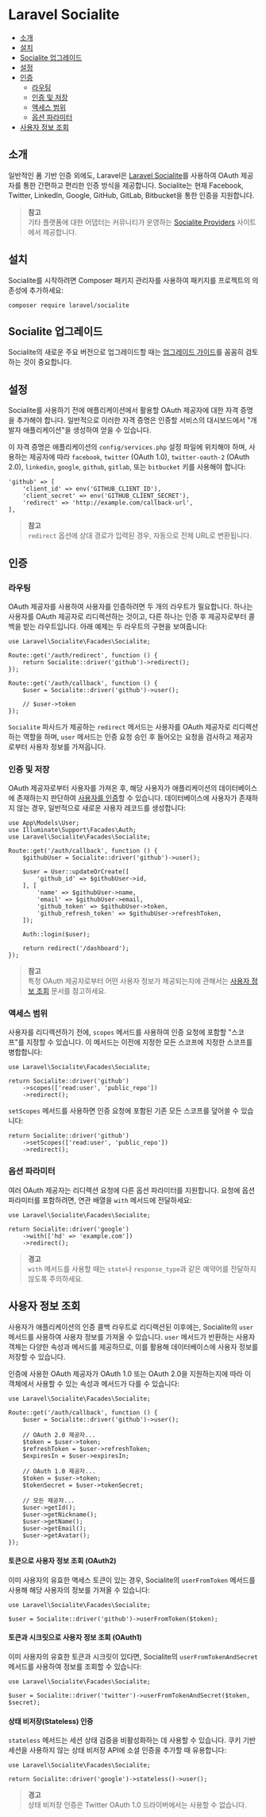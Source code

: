 # Laravel Socialite

- [소개](#introduction)
- [설치](#installation)
- [Socialite 업그레이드](#upgrading-socialite)
- [설정](#configuration)
- [인증](#authentication)
    - [라우팅](#routing)
    - [인증 및 저장](#authentication-and-storage)
    - [액세스 범위](#access-scopes)
    - [옵션 파라미터](#optional-parameters)
- [사용자 정보 조회](#retrieving-user-details)

<a name="introduction"></a>
## 소개

일반적인 폼 기반 인증 외에도, Laravel은 [Laravel Socialite](https://github.com/laravel/socialite)를 사용하여 OAuth 제공자를 통한 간편하고 편리한 인증 방식을 제공합니다. Socialite는 현재 Facebook, Twitter, LinkedIn, Google, GitHub, GitLab, Bitbucket을 통한 인증을 지원합니다.

> **참고**  
> 기타 플랫폼에 대한 어댑터는 커뮤니티가 운영하는 [Socialite Providers](https://socialiteproviders.com/) 사이트에서 제공합니다.

<a name="installation"></a>
## 설치

Socialite를 시작하려면 Composer 패키지 관리자를 사용하여 패키지를 프로젝트의 의존성에 추가하세요:

```shell
composer require laravel/socialite
```

<a name="upgrading-socialite"></a>
## Socialite 업그레이드

Socialite의 새로운 주요 버전으로 업그레이드할 때는 [업그레이드 가이드](https://github.com/laravel/socialite/blob/master/UPGRADE.md)를 꼼꼼히 검토하는 것이 중요합니다.

<a name="configuration"></a>
## 설정

Socialite를 사용하기 전에 애플리케이션에서 활용할 OAuth 제공자에 대한 자격 증명을 추가해야 합니다. 일반적으로 이러한 자격 증명은 인증할 서비스의 대시보드에서 "개발자 애플리케이션"을 생성하여 얻을 수 있습니다.

이 자격 증명은 애플리케이션의 `config/services.php` 설정 파일에 위치해야 하며, 사용하는 제공자에 따라 `facebook`, `twitter` (OAuth 1.0), `twitter-oauth-2` (OAuth 2.0), `linkedin`, `google`, `github`, `gitlab`, 또는 `bitbucket` 키를 사용해야 합니다:

    'github' => [
        'client_id' => env('GITHUB_CLIENT_ID'),
        'client_secret' => env('GITHUB_CLIENT_SECRET'),
        'redirect' => 'http://example.com/callback-url',
    ],

> **참고**  
> `redirect` 옵션에 상대 경로가 입력된 경우, 자동으로 전체 URL로 변환됩니다.

<a name="authentication"></a>
## 인증

<a name="routing"></a>
### 라우팅

OAuth 제공자를 사용하여 사용자를 인증하려면 두 개의 라우트가 필요합니다. 하나는 사용자를 OAuth 제공자로 리디렉션하는 것이고, 다른 하나는 인증 후 제공자로부터 콜백을 받는 라우트입니다. 아래 예제는 두 라우트의 구현을 보여줍니다:

    use Laravel\Socialite\Facades\Socialite;

    Route::get('/auth/redirect', function () {
        return Socialite::driver('github')->redirect();
    });

    Route::get('/auth/callback', function () {
        $user = Socialite::driver('github')->user();

        // $user->token
    });

`Socialite` 파사드가 제공하는 `redirect` 메서드는 사용자를 OAuth 제공자로 리디렉션하는 역할을 하며, `user` 메서드는 인증 요청 승인 후 들어오는 요청을 검사하고 제공자로부터 사용자 정보를 가져옵니다.

<a name="authentication-and-storage"></a>
### 인증 및 저장

OAuth 제공자로부터 사용자를 가져온 후, 해당 사용자가 애플리케이션의 데이터베이스에 존재하는지 판단하여 [사용자를 인증](/docs/{{version}}/authentication#authenticate-a-user-instance)할 수 있습니다. 데이터베이스에 사용자가 존재하지 않는 경우, 일반적으로 새로운 사용자 레코드를 생성합니다:

    use App\Models\User;
    use Illuminate\Support\Facades\Auth;
    use Laravel\Socialite\Facades\Socialite;

    Route::get('/auth/callback', function () {
        $githubUser = Socialite::driver('github')->user();

        $user = User::updateOrCreate([
            'github_id' => $githubUser->id,
        ], [
            'name' => $githubUser->name,
            'email' => $githubUser->email,
            'github_token' => $githubUser->token,
            'github_refresh_token' => $githubUser->refreshToken,
        ]);

        Auth::login($user);

        return redirect('/dashboard');
    });

> **참고**  
> 특정 OAuth 제공자로부터 어떤 사용자 정보가 제공되는지에 관해서는 [사용자 정보 조회](#retrieving-user-details) 문서를 참고하세요.

<a name="access-scopes"></a>
### 액세스 범위

사용자를 리디렉션하기 전에, `scopes` 메서드를 사용하여 인증 요청에 포함할 "스코프"를 지정할 수 있습니다. 이 메서드는 이전에 지정한 모든 스코프에 지정한 스코프를 병합합니다:

    use Laravel\Socialite\Facades\Socialite;

    return Socialite::driver('github')
        ->scopes(['read:user', 'public_repo'])
        ->redirect();

`setScopes` 메서드를 사용하면 인증 요청에 포함된 기존 모든 스코프를 덮어쓸 수 있습니다:

    return Socialite::driver('github')
        ->setScopes(['read:user', 'public_repo'])
        ->redirect();

<a name="optional-parameters"></a>
### 옵션 파라미터

여러 OAuth 제공자는 리디렉션 요청에 다른 옵션 파라미터를 지원합니다. 요청에 옵션 파라미터를 포함하려면, 연관 배열을 `with` 메서드에 전달하세요:

    use Laravel\Socialite\Facades\Socialite;

    return Socialite::driver('google')
        ->with(['hd' => 'example.com'])
        ->redirect();

> **경고**  
> `with` 메서드를 사용할 때는 `state`나 `response_type`과 같은 예약어를 전달하지 않도록 주의하세요.

<a name="retrieving-user-details"></a>
## 사용자 정보 조회

사용자가 애플리케이션의 인증 콜백 라우트로 리디렉션된 이후에는, Socialite의 `user` 메서드를 사용하여 사용자 정보를 가져올 수 있습니다. `user` 메서드가 반환하는 사용자 객체는 다양한 속성과 메서드를 제공하므로, 이를 활용해 데이터베이스에 사용자 정보를 저장할 수 있습니다.

인증에 사용한 OAuth 제공자가 OAuth 1.0 또는 OAuth 2.0을 지원하는지에 따라 이 객체에서 사용할 수 있는 속성과 메서드가 다를 수 있습니다:

    use Laravel\Socialite\Facades\Socialite;

    Route::get('/auth/callback', function () {
        $user = Socialite::driver('github')->user();

        // OAuth 2.0 제공자...
        $token = $user->token;
        $refreshToken = $user->refreshToken;
        $expiresIn = $user->expiresIn;

        // OAuth 1.0 제공자...
        $token = $user->token;
        $tokenSecret = $user->tokenSecret;

        // 모든 제공자...
        $user->getId();
        $user->getNickname();
        $user->getName();
        $user->getEmail();
        $user->getAvatar();
    });

<a name="retrieving-user-details-from-a-token-oauth2"></a>
#### 토큰으로 사용자 정보 조회 (OAuth2)

이미 사용자의 유효한 액세스 토큰이 있는 경우, Socialite의 `userFromToken` 메서드를 사용해 해당 사용자의 정보를 가져올 수 있습니다:

    use Laravel\Socialite\Facades\Socialite;

    $user = Socialite::driver('github')->userFromToken($token);

<a name="retrieving-user-details-from-a-token-and-secret-oauth1"></a>
#### 토큰과 시크릿으로 사용자 정보 조회 (OAuth1)

이미 사용자의 유효한 토큰과 시크릿이 있다면, Socialite의 `userFromTokenAndSecret` 메서드를 사용하여 정보를 조회할 수 있습니다:

    use Laravel\Socialite\Facades\Socialite;

    $user = Socialite::driver('twitter')->userFromTokenAndSecret($token, $secret);

<a name="stateless-authentication"></a>
#### 상태 비저장(Stateless) 인증

`stateless` 메서드는 세션 상태 검증을 비활성화하는 데 사용할 수 있습니다. 쿠키 기반 세션을 사용하지 않는 상태 비저장 API에 소셜 인증을 추가할 때 유용합니다:

    use Laravel\Socialite\Facades\Socialite;

    return Socialite::driver('google')->stateless()->user();

> **경고**  
> 상태 비저장 인증은 Twitter OAuth 1.0 드라이버에서는 사용할 수 없습니다.
